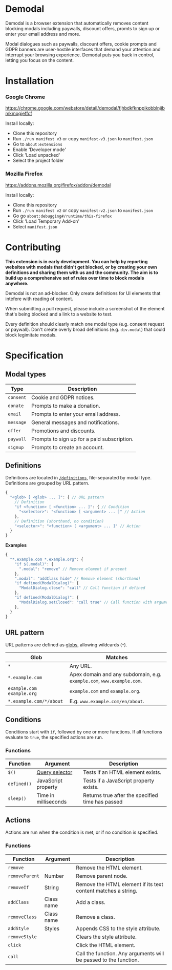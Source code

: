 
# Demodal

Demodal is a browser extension that automatically removes content blocking modals including paywalls, 
discount offers, promts to sign up or enter your email address and more.

Modal dialogues such as paywalls, discount offers, cookie prompts and GDPR 
banners are user-hostile interfaces that demand your attention and interrupt
your browsing experience. Demodal puts you back in control, letting you
focus on the content.

# Installation

### Google Chrome

https://chrome.google.com/webstore/detail/demodal/fjhbdkfknppikobblnjibmkmogjeffcf

Install locally:

* Clone this repository
* Run `./run manifest v3` or copy `manifest-v3.json` to `manifest.json`
* Go to `about:extensions`
* Enable 'Developer mode'
* Click 'Load unpacked'
* Select the project folder

### Mozilla Firefox

https://addons.mozilla.org/firefox/addon/demodal

Install locally:

* Clone this repository
* Run `./run manifest v2` or copy `manifest-v2.json` to `manifest.json`
* Go go `about:debugging#/runtime/this-firefox`
* Click 'Load Temporary Add-on'
* Select `manifest.json`


# Contributing

**This extension is in early development. You can help by reporting
websites with modals that didn't get blocked, or by creating your own
definitions and sharing them with us and the community. The aim is to build up
a comprehensive set of rules over time to block modals anywhere.**

Demodal is not an ad-blocker. Only create definitions for UI elements that intefere with reading of content.

When submitting a pull request, please include a screenshot of the element that's being blocked and a link to a website to test.

Every definition should clearly match one modal type (e.g. consent request or paywall). Don't create overly broad definitions (e.g. `div.modal`) that could block legimitate modals.


# Specification

## Modal types

| Type       | Description  |
|------------|--------------|
| `consent`  | Cookie and GDPR notices.
| `donate`   | Prompts to make a donation.
| `email`    | Prompts to enter your email address.
| `message`  | General messages and notifications.
| `offer`    | Promotions and discounts.
| `paywall`  | Prompts to sign up for a paid subscription.
| `signup`   | Prompts to create an account.

## Definitions

Definitions are located in [`/definitions`](/definitions), file-separated by modal type. Definitions are grouped by URL pattern.

```javascript
{
  "<glob> [ <glob> ... ]": { // URL pattern
    // Definition
    "if <function> [ <function> ... ]": { // Condition
      "<selector>": "<function> [ <argument> ... ]" // Action
    },
    // Definition (shorthand, no condition)
    "<selector>": "<function> [ <argument> ... ]" // Action
  }
}
```

**Examples**
```javascript
{
  "*.example.com *.example.org": {
    "if $(.modal)": {
      ".modal": "remove" // Remove element if present
    },
    ".modal": "addClass hide" // Remove element (shorthand)
    "if defined(ModalDialog)": {
      "ModalDialog.close": "call" // Call function if defined
    },
    "if defined(ModalDialog)": {
      "ModalDialog.setClosed": "call true" // Call function with arguments
    },      
  }
}
```

## URL pattern
URL patterns are defined as [globs](https://en.wikipedia.org/wiki/Glob_(programming)), allowing wildcards (`*`).

| Glob                      | Matches |
|---------------------------|---------|
| `*`                       | Any URL.
| `*.example.com`           | Apex domain and any subdomain, e.g. `example.com`, `www.example.com`.
| `example.com example.org` | `example.com` and `example.org`.
| `*.example.com/*/about`   | E.g. `www.example.com/en/about`.

## Conditions

Conditions start with `if`, followed by one or more functions. If all functions evaluate to `true`, the specified actions are run.

### Functions

| Function    | Argument             | Description |
|-------------|----------------------|-------------|
| `$()`       | [Query selector](https://developer.mozilla.org/docs/Web/API/Document/querySelector) | Tests if an HTML element exists.
| `defined()` | JavaScript property  | Tests if a JavaScript property exists.
| `sleep()`   | Time in milliseconds | Returns true after the specified time has passed

## Actions

Actions are run when the condition is met, or if no condition is specified.

### Functions

| Function       | Argument   | Description |
|----------------|------------|-------------|
| `remove`       |            | Remove the HTML element.
| `removeParent` | Number     | Remove parent node.
| `removeIf`     | String     | Remove the HTML element if its text content matches a string.
| `addClass`     | Class name | Add a class.
| `removeClass`  | Class name | Remove a class.
| `addStyle`     | Styles     | Appends CSS to the style attribute.
| `removeStyle`  |            | Clears the style attribute.
| `click`        |            | Click the HTML element.
| `call`         |            | Call the function. Any arguments will be passed to the function.

